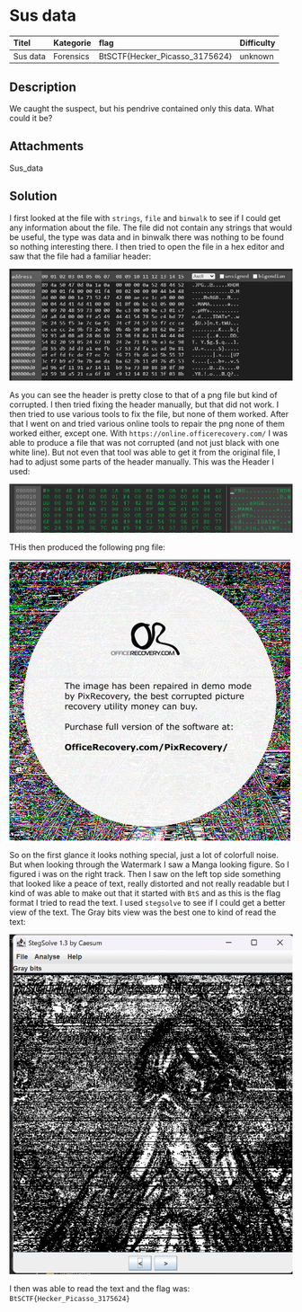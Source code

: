 # Sus data

| Titel          | Kategorie | flag | Difficulty |
| :---        |    :----   |:--- |  :--- |
| Sus data | Forensics  | BtSCTF{Hecker_Picasso_3175624} | unknown |

## Description
We caught the suspect, but his pendrive contained only this data. What could it be?

## Attachments
Sus_data

## Solution

I first looked at the file with `strings`, `file` and `binwalk` to see if I could get any information about the file. The file did not contain any strings that would be useful, the type was data and in binwalk there was nothing to be found so nothing interesting there. I then tried to open the file in a hex editor and saw that the file had a familiar header:

![Hex](images/Screenshot_222.png)

As you can see the header is pretty close to that of a png file but kind of corrupted. I then tried fixing the header manually, but that did not work. I then tried to use various tools to fix the file, but none of them worked. After that I went on and tried various online tools to repair the png none of them worked either, except one. With `https://online.officerecovery.com/` I was able to produce a file that was not corrupted (and not just black with one white line). But not even that tool was able to get it from the original file, I had to adjust some parts of the header manually. This was the Header I used:

![HexWall](images/Screenshot_223.png)

THis then produced the following png file:

![Image](images/Recovered_File_Demo_Sus_datafix.png)

So on the first glance it looks nothing special, just a lot of colorfull noise. But when looking through the Watermark I saw a Manga looking figure. So I figured i was on the right track. Then I saw on the left top side something that looked like a peace of text, really distorted and not really readable but I kind of was able to make out that it started with `BtS` and as this is the flag format I tried to read the text. I used `stegsolve` to see if I could get a better view of the text. The Gray bits view was the best one to kind of read the text:

![Stegsolve](images/Screenshot_224.png)

I then was able to read the text and the flag was: `BtSCTF{Hecker_Picasso_3175624}`